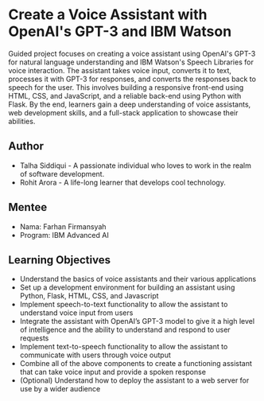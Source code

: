 # Create a Voice Assistant with OpenAI's GPT-3 and IBM Watson

Guided project focuses on creating a voice assistant using OpenAI's GPT-3 for natural language understanding and IBM Watson's Speech Libraries for voice interaction. The assistant takes voice input, converts it to text, processes it with GPT-3 for responses, and converts the responses back to speech for the user. This involves building a responsive front-end using HTML, CSS, and JavaScript, and a reliable back-end using Python with Flask. By the end, learners gain a deep understanding of voice assistants, web development skills, and a full-stack application to showcase their abilities.

## Author
- Talha Siddiqui - A passionate individual who loves to work in the realm of software development.
- Rohit Arora - A life-long learner that develops cool technology.

## Mentee
- Nama: Farhan Firmansyah
- Program: IBM Advanced AI
  
## Learning Objectives
- Understand the basics of voice assistants and their various applications
- Set up a development environment for building an assistant using Python, Flask, HTML, CSS, and Javascript
- Implement speech-to-text functionality to allow the assistant to understand voice input from users
- Integrate the assistant with OpenAI’s GPT-3 model to give it a high level of intelligence and the ability to understand and respond to user requests
- Implement text-to-speech functionality to allow the assistant to communicate with users through voice output
- Combine all of the above components to create a functioning assistant that can take voice input and provide a spoken response
- (Optional) Understand how to deploy the assistant to a web server for use by a wider audience
